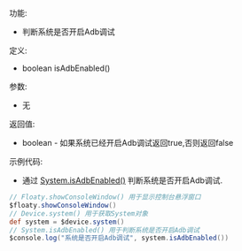 功能:

+ 判断系统是否开启Adb调试

定义:

+ boolean isAdbEnabled()

参数:

+ 无

返回值:

+ boolean - 如果系统已经开启Adb调试返回true,否则返回false

示例代码:

+ 通过 [System.isAdbEnabled()](/API/Device/System/README.md?id=isAdbEnabled) 判断系统是否开启Adb调试.

```groovy
// Floaty.showConsoleWindow() 用于显示控制台悬浮窗口
$floaty.showConsoleWindow()
// Device.system() 用于获取System对象
def system = $device.system()
// System.isAdbEnabled() 用于判断系统是否开启Adb调试
$console.log("系统是否开启Adb调试", system.isAdbEnabled())
```